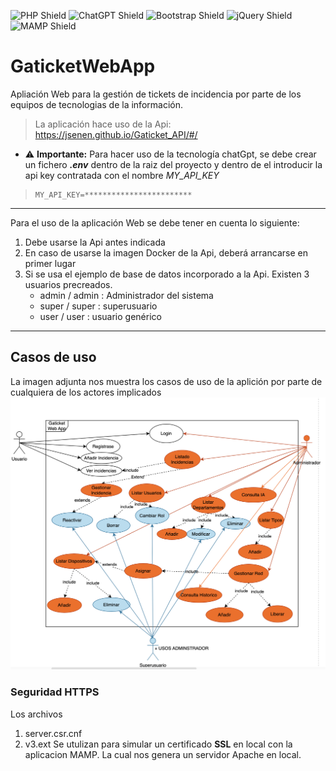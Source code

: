 ![PHP Shield](https://img.shields.io/badge/PHP-777BB4?style=for-the-badge&logo=php&logoColor=white)
![ChatGPT Shield](https://img.shields.io/badge/ChatGPT-00BFFF?style=for-the-badge&logo=chatbot&logoColor=white)
![Bootstrap Shield](https://img.shields.io/badge/Bootstrap-7952B3?style=for-the-badge&logo=bootstrap&logoColor=white)
![jQuery Shield](https://img.shields.io/badge/jQuery-0769AD?style=for-the-badge&logo=jquery&logoColor=white)
![MAMP Shield](https://img.shields.io/badge/MAMP-2C3A47?style=for-the-badge&logo=mamp&logoColor=white)



# GaticketWebApp 

Apliación Web para la gestión de tickets de incidencia por parte de los equipos de tecnologias de la información.

> La aplicación hace uso de la Api:
>https://jsenen.github.io/Gaticket_API/#/

- :warning: **Importante:** Para hacer uso de la tecnología chatGpt, se debe crear un fichero _**.env**_ dentro de la raiz del proyecto y dentro de el introducir la api key contratada con el nombre *MY_API_KEY*
> ```
> MY_API_KEY=************************
>```
***
Para el uso de la aplicación Web se debe tener en cuenta lo siguiente:
1. Debe usarse la Api antes indicada
2. En caso de usarse la imagen Docker de la Api, deberá arrancarse en primer lugar
3. Si se usa el ejemplo de base de datos incorporado a la Api. Existen 3 usuarios precreados.
    - admin / admin : Administrador del sistema
    - super / super : superusuario
    - user / user : usuario genérico

***
## Casos de uso

La imagen adjunta nos muestra los casos de uso de la aplición por parte de cualquiera de los actores implicados
 ![Imagen](https://github.com/JSenen/GaticketWeb/blob/develop/resources/img/Casos_de_uso.png)
   
### Seguridad HTTPS

Los archivos
1. server.csr.cnf
2. v3.ext
Se utulizan para simular un certificado **SSL** en local con la aplicacion MAMP. La cual nos genera un servidor Apache en local.





